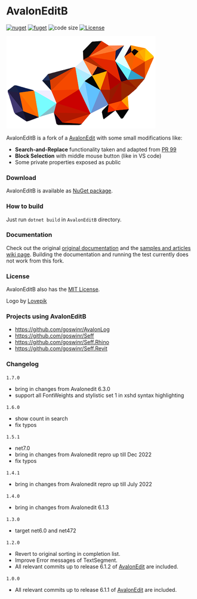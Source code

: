 # AvalonEditB 

[![nuget](https://img.shields.io/nuget/v/AvalonEditB.svg)](https://nuget.org/packages/AvalonEditB) 
[![fuget](https://www.fuget.org/packages/AvalonEditB/badge.svg)](https://www.fuget.org/packages/AvalonEditB)
![code size](https://img.shields.io/github/languages/code-size/goswinr/AvalonEditB.svg) 
[![License](https://img.shields.io/badge/license-MIT-green)](./LICENSE)
<!-- [![license](https://img.shields.io/github/license/goswinr/AvalonEditB.svg)](https://github.com/goswinr/AvalonEditB/blob/main/LICENSE.txt) doesnt work -->
<!-- [![release](https://img.shields.io/github/release/goswinr/AvalonEditB.svg)](https://github.com/goswinr/AvalonEditB/releases)  -->

![logo](https://raw.githubusercontent.com/goswinr/AvalonEditB/main/AvalonEditB.Docs/logo400.png)

AvalonEditB is a fork of a [AvalonEdit](https://github.com/icsharpcode/AvalonEdit)
with some small modifications like:
* **Search-and-Replace** functionality taken and adapted from [PR 99](https://github.com/icsharpcode/AvalonEdit/pull/99)
* **Block Selection** with middle mouse button (like in VS code)
* Some private properties exposed as public

### Download

AvalonEditB is available as [NuGet package](https://www.nuget.org/packages/AvalonEditB). 

### How to build

Just run `dotnet build` in `AvalonEditB` directory.

### Documentation
Check out the original [original documentation](http://avalonedit.net/documentation/) and the [samples and articles wiki page](https://github.com/icsharpcode/AvalonEdit/wiki/Samples-and-Articles). 
Building the documentation and running the test currently does not work from this fork.

### License
AvalonEditB also has the  [MIT License](https://github.com/goswinr/AvalonEditB/blob/main/LICENSE.txt).

Logo by [Lovepik](https://lovepik.com/image-401307902/crystal-clownfish-side-cartoon-01.html)

### Projects using AvalonEditB

* https://github.com/goswinr/AvalonLog
* https://github.com/goswinr/Seff 
* https://github.com/goswinr/Seff.Rhino 
* https://github.com/goswinr/Seff.Revit

### Changelog
`1.7.0`
- bring in changes from Avalonedit 6.3.0
- support all FontWeights and stylistic set 1 in xshd syntax highlighting

`1.6.0` 
- show count in search
- fix typos

`1.5.1` 
- net7.0
- bring in changes from Avalonedit repro up till Dec 2022
- fix typos

`1.4.1` 
- bring in changes from Avalonedit repro up till July 2022

`1.4.0` 
- bring in changes from Avalonedit 6.1.3

`1.3.0` 
- target net6.0 and net472

`1.2.0` 
- Revert to original sorting in completion list.
- Improve Error messages of TextSegment.
- All relevant commits up to release 6.1.2 of [AvalonEdit](https://github.com/icsharpcode/AvalonEdit) are included.
            
`1.0.0` 
- All relevant commits up to release 6.1.1 of [AvalonEdit](https://github.com/icsharpcode/AvalonEdit) are included.


